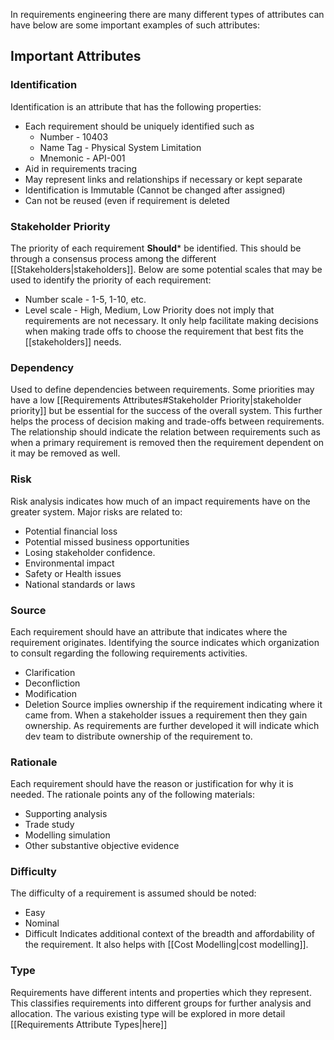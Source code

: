 In requirements engineering there are many different types of attributes can have below are some important examples of such attributes:
## Important Attributes

### Identification
Identification is an attribute that has the following properties:
- Each requirement should be uniquely identified such as
	- Number - 10403
	- Name Tag - Physical System Limitation
	- Mnemonic - API-001
- Aid in requirements tracing
- May represent links and relationships if necessary or kept separate
- Identification is Immutable (Cannot be changed after assigned)
- Can not be reused (even if requirement is deleted


### Stakeholder Priority
The priority of each requirement **Should*** be identified. This should be through a consensus process among the different [[Stakeholders|stakeholders]]. Below are some potential scales that may be used to identify the priority of each requirement:
- Number scale - 1-5, 1-10, etc.
- Level scale - High, Medium, Low
Priority does not imply that requirements are not necessary. It only help facilitate making decisions when making trade offs to choose the requirement that best fits the [[stakeholders]] needs.


### Dependency
Used to define dependencies between requirements. Some priorities may have a low [[Requirements Attributes#Stakeholder Priority|stakeholder priority]] but be essential for the success of the overall system. This further helps the process of decision making and trade-offs between requirements. The relationship should indicate the relation between requirements such as when a primary requirement is removed then the requirement dependent on it may be removed as well.


### Risk
Risk analysis indicates how much of an impact requirements have on the greater system.  Major risks are related to:
- Potential financial loss
- Potential missed business opportunities
- Losing stakeholder confidence.
- Environmental impact
- Safety or Health issues
- National standards or laws


### Source
Each requirement should have an attribute that indicates where the requirement originates. Identifying the source indicates which organization to consult regarding the following requirements activities.
- Clarification
- Deconfliction
- Modification
- Deletion
Source implies ownership if the requirement indicating where it came from. When a stakeholder issues a requirement then they gain ownership. As requirements are further developed it will indicate which dev team to distribute ownership of the requirement to.


### Rationale
Each requirement should have the reason or justification for why it is needed. The rationale points any of the following materials:
- Supporting analysis
- Trade study
- Modelling simulation
- Other substantive objective evidence


### Difficulty
The difficulty of a requirement is assumed should be noted:
- Easy
- Nominal
- Difficult
Indicates additional context of the breadth and affordability of the requirement. It also helps with [[Cost Modelling|cost modelling]].


### Type
Requirements have different intents and properties which they represent. This classifies requirements into different groups for further analysis and allocation. The various existing type will be explored in more detail [[Requirements Attribute Types|here]]


